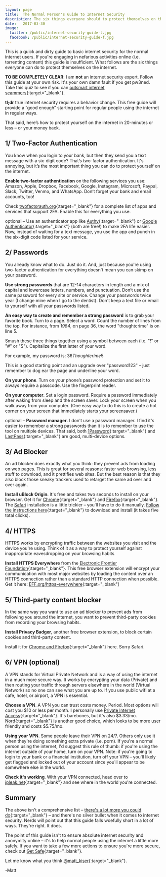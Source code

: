 ```yaml
---
layout: page
title:  The Normal Person's Guide to Internet Security
description: The six things everyone should to protect themselves on the internet. 
date:   2017-03-30
image:
  twitter: /public/internet-security-guide-t.jpg
  facebook: /public/internet-security-guide-f.jpg
---
```


This is a quick and dirty guide to basic internet security for the normal internet users. If you're engaging in nefarious activities online (i.e. torrenting content) this guide is insufficient. What follows are the six things everyone can do to protect themselves on the internet. 

**TO BE COMPLETELY CLEAR**: I am **not** an internet security expert. Follow this guide at your own risk. It's your own damn fault if you get pw3ned. Take this quiz to see if you can [outsmart internet scammers](https://www.opendns.com/phishing-quiz/){:target="_blank"}. 

**tl;dr** true internet security requires a behavior change. This free guide will provide a “good enough” starting point for regular people using the internet in regular ways.

That said, here’s how to protect yourself on the internet in 20-minutes or less – or your money back.

## 1/ Two-Factor Authentication

You know when you login to your bank, but then they send you a text message with a six-digit code? That’s two-factor authentication. It's annoying, but it’s the most important thing you can do to protect yourself on the internet.

**Enable two-factor authentication** on the following services you use: Amazon, Apple, Dropbox, Facebook, Google, Instagram, Microsoft, Paypal, Slack, Twitter, Venmo, and WhatsApp. Don’t forget your bank and email accounts, too!

Check [twofactorauth.org](https://twofactorauth.org/){:target="_blank"} for a complete list of apps and services that support 2FA. Enable this for everything you use.

optional – Use an authenticator app like [Authy](https://www.authy.com/tutorials/){:target="_blank"} or [Google Authenticator](https://support.google.com/accounts/answer/1066447?hl=en){:target="_blank"} (both are free!) to make 2FA life easier. Now, instead of waiting for a text message, you use the app and punch in the six-digit code listed for your service.

## 2/ Passwords

You already know what to do. Just do it. And, just because you're using two-factor authentication for everything doesn't mean you can skimp on your password. 

**Use strong passwords** that are 12-14 characters in length and a mix of capital and lowercase letters, numbers, and punctuation. Don’t use the same password for every site or service. Change your passwords twice year (I change mine when I go to the dentist). Don't keep a text file or email to yourself with all your passwords listed.

**An easy way to create and remember a strong password** is to grab your favorite book. Turn to a page. Select a word. Count the number of lines from the top. For instance, from *1984*, on page 36, the word "thoughtcrime" is on line 5.

Smush these three things together using a symbol between each (i.e. "!" or "#" or "$"). Capitalize the first letter of your word.

For example, my password is: 36$Thoughtcrime$5

This is a good starting point and an upgrade over "password123" – just remember to dog ear the page and underline your word. 

**On your phone**. Turn on your phone’s password protection and set it to always require a passcode. Use the fingerprint reader.

**On your computer**. Set a login password. Require a password immediately after waking from sleep and the screen saver. Lock your screen when you walk away from your computer. (One easy way to do this is to create a hot corner on your screen that immediately starts your screensaver.)

optional – **Password manager**. I don't use a password manager. I find it's easier to remember a strong passwords than it is to remember to use the tool on multiple devices. That said, both [1Password](https://1password.com/){:target="_blank"} and [LastPass](https://www.lastpass.com/){:target="_blank"} are good, multi-device options.

## 3/ Ad Blocker

An ad blocker does exactly what you think: they prevent ads from loading on web pages. This is great for several reasons: faster web browsing, less stuff to download, and it prettifies web sites. But the best reason is that they also block those sneaky trackers used to retarget the same ad over and over again.

**Install uBlock Origin**. It's free and takes two seconds to install on your browser. Get it for [Chrome](https://chrome.google.com/webstore/detail/ublock-origin/cjpalhdlnbpafiamejdnhcphjbkeiagm?hl=en){:target="_blank"} and [Firefox](https://addons.mozilla.org/en-US/firefox/addon/ublock-origin/){:target="_blank"}. The [Safari](https://github.com/el1t/uBlock-Safari) installation is a little trickier – you'll have to do it manually. [Follow the instructions here](https://github.com/el1t/uBlock-Safari/tree/safari/dist#install){:target="_blank"} to download and install (it takes five total clicks).

## 4/ HTTPS

HTTPS works by encrypting traffic between the websites you visit and the device you're using. Think of it as a way to protect yourself against inappropriate eavesdropping on your browsing habits.

**Install HTTPS Everywhere** from the [Electronic Frontier Foundation](https://www.eff.org/){:target="_blank"}. This free browser extension will encrypt your communication with most major websites by loading the content over an HTTPS connection rather than a standard HTTP connection when possible. Get it here: [EFF.org/https-everywhere](https://www.eff.org/https-everywhere){:target="_blank"}

## 5/ Third-party content blocker

In the same way you want to use an ad blocker to prevent ads from following you around the internet, you want to prevent third-party cookies from recording your browsing habits. 

**Install Privacy Badger**, another free browser extension, to block certain cookies and third-party content.

Install it for [Chrome and Firefox](https://www.eff.org/privacybadger){:target="_blank"} here. Sorry Safari.

## 6/ VPN (optional)

A VPN stands for Virtual Private Network and is a way of using the internet in a much more secure way. It works by encrypting your data (Private) and then routing your traffic through servers elsewhere in the world (Virtual Network) so no one can see what you are up to. If you use public wifi at a cafe, hotel, or airport, a VPN is essential.

**Choose a VPN**. A VPN you can trust costs money. Period. Most options will cost you $10 or less per month. I personally use [Private Internet Access](https://www.privateinternetaccess.com/pages/buy-vpn/){:target="_blank"}. It's barebones, but it's also $3.33/mo. [Nord](https://nordvpn.com/pricing/){:target="_blank"} is another good choice, which looks to be more user friendly and costs $5.75/mo.

**Using your VPN**. Some people leave their VPN on 24/7. Others only use it when they're doing something extra private (i.e. porn). If you're a normal person using the internet, I'd suggest this rule of thumb: if you're using the internet outside of your home, turn on your VPN. Note: if you're going to login to your bank or a financial institution, turn off your VPN – you'll likely get flagged and locked out of your account since you'll appear to be somewhere else in the world.

**Check it's working**. With your VPN connected, head over to [ipleak.net](https://ipleak.net/){:target="_blank"} and see where in the world you're connected.

## Summary

The above isn't a comprehensive list – [there's a lot more you could do](https://privacytoolsio.github.io/privacytools.io/){:target="_blank"} – and there's no silver bullet when it comes to internet security. Nerds will point out that this guide falls woefully short in a lot of ways. They're right. It does. 

The point of this guide isn't to ensure absolute internet security and anonymity online – it's to help normal people using the internet a little more safely. If you want to take a few more actions to ensure you're more secure, check out [Get Safe](https://www.letsgetsafe.org/){:target="_blank"}.

Let me know what you think [@matt_kiser](https://twitter.com/matt_kiser){:target="_blank"}.

-Matt